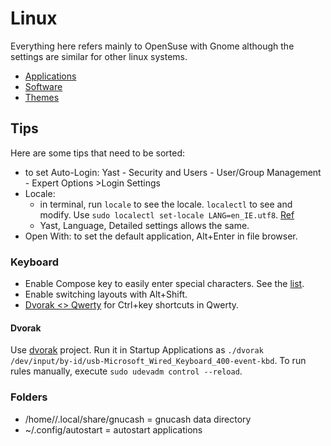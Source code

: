 # Linux

Everything here refers mainly to OpenSuse with Gnome although the settings are similar for other linux systems.

- [Applications](applications)
- [Software](software)
- [Themes](themes)

## Tips

Here are some tips that need to be sorted:

- to set Auto-Login: Yast - Security and Users - User/Group Management - Expert Options >Login Settings 
- Locale: 
    - in terminal, run `locale` to see the locale. `localectl` to see and modify. Use `sudo localectl set-locale LANG=en_IE.utf8`. [Ref](https://www.cyberciti.biz/faq/how-to-set-locales-i18n-on-a-linux-unix/)
    - Yast, Language, Detailed settings allows the same.
- Open With: to set the default application, Alt+Enter in file browser.

### Keyboard

- Enable Compose key to easily enter special characters. See the [list](https://fsymbols.com/keyboard/linux/compose/).
- Enable switching layouts with Alt+Shift.
- [Dvorak <> Qwerty](https://github.com/tbocek/dvorak) for Ctrl+key shortcuts in Qwerty.

#### Dvorak

Use [dvorak](https://github.com/tbocek/dvorak) project.
Run it in Startup Applications as `./dvorak /dev/input/by-id/usb-Microsoft_Wired_Keyboard_400-event-kbd`.
To run rules manually, execute `sudo udevadm control --reload`.

### Folders

- /home/<user>/.local/share/gnucash = gnucash data directory
- ~/.config/autostart  = autostart applications


